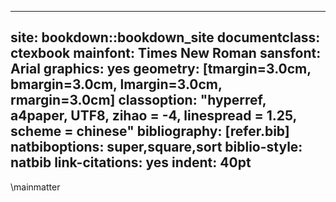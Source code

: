 
--- 
site: bookdown::bookdown_site
documentclass: ctexbook
mainfont: Times New Roman
sansfont: Arial
graphics: yes
geometry: [tmargin=3.0cm, bmargin=3.0cm, lmargin=3.0cm, rmargin=3.0cm]
classoption: "hyperref, a4paper, UTF8, zihao = -4, linespread = 1.25, scheme = chinese"
bibliography: [refer.bib]
natbiboptions: super,square,sort
biblio-style: natbib
link-citations: yes
indent: 40pt
---

\mainmatter

